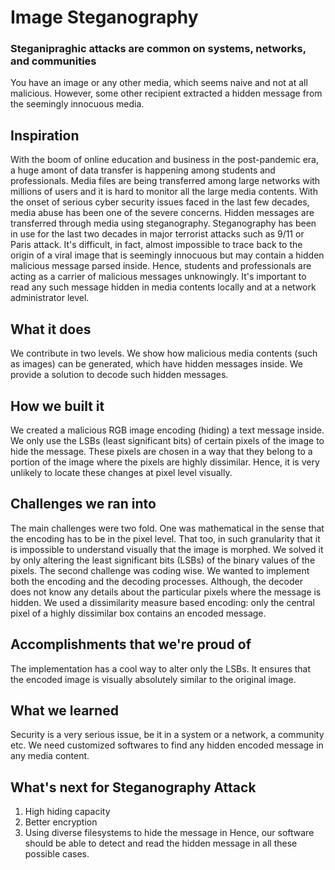 # Image Steganography
### Steganipraghic attacks are common on systems, networks, and communities
You have an image or any other media, which seems naive and not at all malicious.
However, some other recipient extracted a hidden message from the seemingly innocuous media.
## Inspiration

With the boom of online education and business in the post-pandemic era, a huge amont of data transfer is happening among students and professionals.
Media files are being transferred among large networks with millions of users and it is hard to monitor all the large media contents.
With the onset of serious cyber security issues faced in the last few decades, media abuse has been one of the severe concerns.
Hidden messages are transferred through media using steganography. 
Steganography has been in use for the last two decades in major terrorist attacks such as 9/11 or Paris attack.
It's difficult, in fact, almost impossible to trace back to the origin of a viral image that is seemingly innocuous but may contain a hidden malicious message parsed inside.
Hence, students and professionals are acting as a carrier of malicious messages unknowingly.
It's important to read any such message hidden in media contents locally and at a network administrator level.


## What it does

We contribute in two levels.
We show how malicious media contents (such as images) can be generated, which have hidden messages inside.
We provide a solution to decode such hidden messages.

## How we built it

We created a malicious RGB image encoding (hiding) a text message inside.
We only use the LSBs (least significant bits) of certain pixels of the image to hide the message.
These pixels are chosen in a way that they belong to a portion of the image where the pixels are highly dissimilar.
Hence, it is very unlikely to locate these changes at pixel level visually.


## Challenges we ran into

The main challenges were two fold. One was mathematical in the sense that the encoding has to be in the pixel level. 
That too, in such granularity that it is impossible to understand visually that the image is morphed.
We solved it by only altering the least significant bits (LSBs) of the binary values of the pixels.
The second challenge was coding wise.
We wanted to implement both the encoding and the decoding processes. 
Although, the decoder does not know any details about the particular pixels where the message is hidden.
We used a dissimilarity measure based encoding: only the central pixel of a highly dissimilar box contains an encoded message.

## Accomplishments that we're proud of

The implementation has a cool way to alter only the LSBs.
It ensures that the encoded image is visually absolutely similar to the original image.

## What we learned

Security is a very serious issue, be it in a system or a network, a community etc.
We need customized softwares to find any hidden encoded message in any media content.

## What's next for Steganography Attack

1. High hiding capacity
2. Better encryption
3. Using diverse filesystems to hide the message in
Hence, our software should be able to detect and read the hidden message in all these possible cases.
